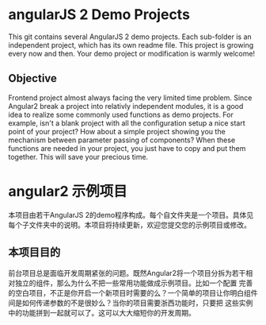# angularJS 2 Demo Projects
This git contains several AngularJS 2 demo projects. Each sub-folder is an independent project, which has its own readme file. This project 
is growing every now and then. Your demo project or modification is warmly welcome!

## Objective
Frontend project almost always facing the very limited time problem. Since Angular2 break a project into relativly independent modules, it is
a good idea to realize some commonly used functions as demo projects. For example, isn't a blank project with all the configuration setup a
nice start point of your project? How about a simple project showing you the mechanism between parameter passing of components? When these
functions are needed in your project, you just have to copy and put them together. This will save your precious time.

# angular2 示例项目
本项目由若干AngularJS 2的demo程序构成。每个自文件夹是一个项目。具体见每个子文件夹中的说明。本项目将持续更新，欢迎您提交您的示例项目或修改。

## 本项目目的
前台项目总是面临开发周期紧张的问题。既然Angular2将一个项目分拆为若干相对独立的组件，那么为什么不把一些常用功能做成示例项目。比如一个配置
完善的空白项目，不正是你开启一个新项目时需要的么？一个简单的项目让你明白组件间是如何传递参数的不是很妙么？当你的项目需要浙西功能时，只要把
这些实例中的功能拼到一起就可以了。这可以大大缩短你的开发周期。
